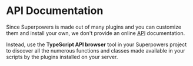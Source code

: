 # API Documentation

Since Superpowers is made out of many plugins and you can customize them and install your own, we don't provide an online <abbr title="Application Programming Interface">API</abbr> documentation.

Instead, use the **TypeScript API browser** tool in your Superpowers project to discover all the numerous functions and classes made available in your scripts by the plugins installed on your server.
